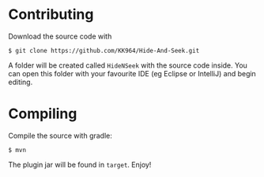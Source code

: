 Contributing
==========
Download the source code with

    $ git clone https://github.com/KK964/Hide-And-Seek.git

A folder will be created called `HideNSeek` with the source code inside. You
can open this folder with your favourite IDE (eg Eclipse or IntelliJ) and begin
editing.

Compiling
=========
Compile the source with gradle:

    $ mvn

The plugin jar will be found in `target`. Enjoy!
